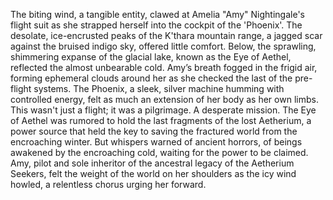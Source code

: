 The biting wind, a tangible entity, clawed at Amelia "Amy" Nightingale's flight suit as she strapped herself into the cockpit of the 'Phoenix'.  The desolate, ice-encrusted peaks of the K'thara mountain range, a jagged scar against the bruised indigo sky, offered little comfort.  Below, the sprawling, shimmering expanse of the glacial lake, known as the Eye of Aethel, reflected the almost unbearable cold.  Amy’s breath fogged in the frigid air, forming ephemeral clouds around her as she checked the last of the pre-flight systems.  The Phoenix, a sleek, silver machine humming with controlled energy, felt as much an extension of her body as her own limbs. This wasn't just a flight; it was a pilgrimage.  A desperate mission.  The Eye of Aethel was rumored to hold the last fragments of the lost Aetherium, a power source that held the key to saving the fractured world from the encroaching winter.  But whispers warned of ancient horrors, of beings awakened by the encroaching cold, waiting for the power to be claimed.  Amy, pilot and sole inheritor of the ancestral legacy of the Aetherium Seekers, felt the weight of the world on her shoulders as the icy wind howled, a relentless chorus urging her forward.

